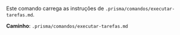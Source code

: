 Este comando carrega as instruções de `.prisma/comandos/executar-tarefas.md`.

**Caminho**: `.prisma/comandos/executar-tarefas.md`
